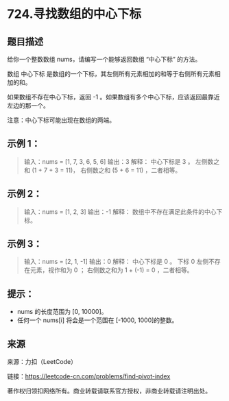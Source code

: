 # 724.寻找数组的中心下标

## 题目描述

给你一个整数数组 nums，请编写一个能够返回数组 “中心下标” 的方法。

数组 中心下标 是数组的一个下标，其左侧所有元素相加的和等于右侧所有元素相加的和。

如果数组不存在中心下标，返回 -1 。如果数组有多个中心下标，应该返回最靠近左边的那一个。

注意：中心下标可能出现在数组的两端。

 

## 示例 1：

> 输入：nums = [1, 7, 3, 6, 5, 6]
> 输出：3
> 解释：
> 中心下标是 3 。
> 左侧数之和 (1 + 7 + 3 = 11)，
> 右侧数之和 (5 + 6 = 11) ，二者相等。

## 示例 2：

> 输入：nums = [1, 2, 3]
> 输出：-1
> 解释：
> 数组中不存在满足此条件的中心下标。

## 示例 3：

> 输入：nums = [2, 1, -1]
> 输出：0
> 解释：
> 中心下标是 0 。
> 下标 0 左侧不存在元素，视作和为 0 ；
> 右侧数之和为 1 + (-1) = 0 ，二者相等。 

## 提示：

- nums 的长度范围为 [0, 10000]。
- 任何一个 nums[i] 将会是一个范围在 [-1000, 1000]的整数。

## 来源

来源：力扣（LeetCode）

链接：https://leetcode-cn.com/problems/find-pivot-index

著作权归领扣网络所有。商业转载请联系官方授权，非商业转载请注明出处。